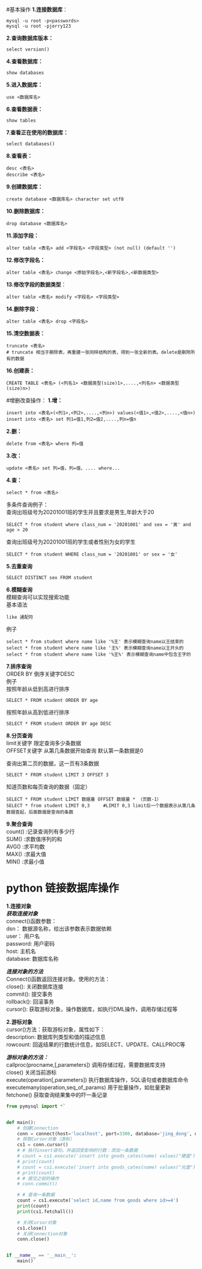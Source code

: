 

#基本操作
**1.连接数据库**：  
```mysql
mysql -u root -p<passwords>   
mysql -u root -pjerry123 
```
**2.查询数据库版本：**
```mysql
select version()
```
**4.查看数据库：**  
```mysql
show databases
```
**5.进入数据库：**
```mysql
use <数据库名>
```
**6.查看数据表：**
```mysql
show tables
```
**7.查看正在使用的数据库：**  
```mysql
select databases()
```
**8.查看表：**  
```mysql
desc <表名> 
describe <表名>
```
**9.创建数据库：**  
```mysql
create database <数据库名> character set utf8
```
**10.删除数据库：**  
```mysql
drop database <数据库名>
```
**11.添加字段：**    
```mysql
alter table <表名> add <字段名> <字段类型> (not null) (default '')
```
**12.修改字段名：**  
```mysql
alter table <表名> change <原始字段名>,<新字段名>,<新数据类型>
```
**13.修改字段的数据类型**： 
```mysql 
alter table <表名> modify <字段名> <字段类型>
```
**14.删除字段：**  
```mysql
alter table <表名> drop <字段名>
```
**15.清空数据表：**  
```mysql
truncate <表名>
# truncate 相当于删除表，再重建一张同样结构的表，得到一张全新的表。delete是删除所有的数据
```
**16.创建表：**  
```mysql
CREATE TABLE <表名> (<列名1> <数据类型(size)1>,....,<列名n> <数据类型(size)n>)
```

#增删改查操作：
**1.增：**
```mysql
insert into <表名>(<列1>,<列2>,....,<列n>) values(<值1>,<值2>,....,<值n>)
insert into <表名> set 列1=值1,列2=值2,....,列n=值n
```
**2.删：**
```mysql
delete from <表名> where 列=值
```
**3.改：**
```mysql
update <表名> set 列=值，列=值，.... where...
```
**4.查：**
```mysql
select * from <表名>
```
多条件查询例子：  
查询出班级号为20201001班的学生并且要求是男生,年龄大于20
```mysql
SELECT * from student where class_num = '20201001' and sex = '男' and age > 20
```
查询出班级号为20201001班的学生或者性别为女的学生  
```mysql
SELECT * from student WHERE class_num = '20201001' or sex = '女'
```
**5.去重查询** 
```mysql
SELECT DISTINCT sex FROM student
```
**6.模糊查询**  
模糊查询可以实现搜索功能  
基本语法
```mysql
like 通配符
```
例子
```mysql
select * from student where name like '%王' 表示模糊查询name以王结束的
select * from student where name like '王%' 表示模糊查询name以王开头的
select * from student where name like '%王%' 表示模糊查询name中包含王字的
```
**7.排序查询**   
ORDER BY 倒序关键字DESC  
例子   
按照年龄从低到高进行排序
```mysql
SELECT * FROM student ORDER BY age
```
按照年龄从高到低进行排序
```mysql
SELECT * FROM student ORDER BY age DESC
```
**8.分页查询**  
limit关键字 限定查询多少条数据  
OFFSET关键字 从第几条数据开始查询 默认第一条数据是0  

查询出第二页的数据，这一页有3条数据  
```mysql
SELECT * FROM student LIMIT 3 OFFSET 3
```
知道页数和每页查询的数据（固定）  
```mysql
SELECT * FROM student LIMIT 数据量 OFFSET 数据量 * （页数-1）
SELECT * from student LIMIT 0,3     #LIMIT 0,3 limit后一个数据表示从第几条数据查起，后面数据是查询的条数
```
**9.聚合查询**  
count() :记录查询列有多少行  
SUM() :求数值序列的和  
AVG() :求平均数  
MAX() :求最大值  
MIN() :求最小值

# python 链接数据库操作

**1.连接对象**  
***获取连接对象***  
connect()函数参数：  
dsn：    数据源名称，给出该参数表示数据依赖  
user：   用户名  
password:   用户密码  
host:   主机名  
database:   数据库名称  

***连接对象的方法***  
        Connect()函数返回连接对象。使用的方法：  
            close():    关闭数据库连接  
            commit():   提交事务  
            rollback(): 回滚事务  
            cursor():   获取游标对象，操作数据库，如执行DML操作，调用存储过程等

**2.游标对象**  
cursor()方法：获取游标对象，属性如下：  
description:    数据库列类型和值的描述信息  
rowcount:   回返结果的行数统计信息，如SELECT、UPDATE、CALLPROC等

***游标对象的方法：***  
callproc(procname,[,parameters])   调用存储过程，需要数据库支持  
close()     关闭当前游标  
execute(operation[,parameters])     执行数据库操作，SQL语句或者数据库命令  
executemany(operation,seq_of_params)    用于批量操作，如批量更新  
fetchone()      获取查询结果集中的吓一条记录


```python
from pymysql import *`


def main():
    # 创建Connection
    conn = connect(host='localhost', port=3306, database='jing_dong', user='root', password='jerry123', charset='utf8')
    # 获取Cursor对象（游标）
    cs1 = conn.cursor()
    # # 执行insert语句，并返回受影响的行数：添加一条数据
    # count = cs1.execute('insert into goods_cates(name) values("硬盘")')
    # print(count)
    # count = cs1.execute('insert into goods_cates(name) values("光盘")')
    # print(count)
    # # 提交之前的操作
    # conn.commit()

    # # 查询一条数据
    count = cs1.execute('select id,name from goods where id>=4')
    print(count)
    print(cs1.fetchall())

    # 关闭Cursor对象
    cs1.close()
    # 关闭Connection对象
    conn.close()


if __name__ == '__main__':
    main()`
```